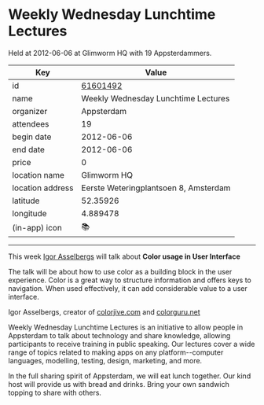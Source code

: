 # Weekly Wednesday Lunchtime Lectures
Held at 2012-06-06 at Glimworm HQ with 19 Appsterdammers.
        
|Key|Value
|---|---|
|id|[61601492](https://www.meetup.com/appsterdam/events/61601492/)|
|name|Weekly Wednesday Lunchtime Lectures|
|organizer|Appsterdam|
|attendees|19|
|begin date|2012-06-06|
|end date|2012-06-06|
|price|0|
|location name|Glimworm HQ|
|location address|Eerste Weteringplantsoen 8, Amsterdam|
|latitude|52.35926|
|longitude|4.889478|
|(in-app) icon|📚|

---

This week [Igor Asselbergs](http://about.me/igora) will talk about **Color usage in User Interface**

The talk will be about how to use color as a building block in the user experience. Color is a great way to structure information and offers keys to navigation. When used effectively, it can add considerable value to a user interface.

Igor Asselbergs, creator of [colorjive.com](http://colorjive.com/) and [colorguru.net](http://colorguru.net/)

Weekly Wednesday Lunchtime Lectures is an initiative to allow people in Appsterdam to talk about technology and share knowledge, allowing participants to receive training in public speaking. Our lectures cover a wide range of topics related to making apps on any platform--computer languages, modelling, testing, design, marketing, and more.

In the full sharing spirit of Appsterdam, we will eat lunch together. Our kind host will provide us with bread and drinks. Bring your own sandwich topping to share with others.


